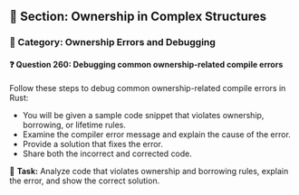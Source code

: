 ## 📘 Section: Ownership in Complex Structures  
### 🔹 Category: Ownership Errors and Debugging  
#### ❓ Question 260: Debugging common ownership-related compile errors

Follow these steps to debug common ownership-related compile errors in Rust:

- You will be given a sample code snippet that violates ownership, borrowing, or lifetime rules.
- Examine the compiler error message and explain the cause of the error.
- Provide a solution that fixes the error.
- Share both the incorrect and corrected code.

🔧 **Task:** Analyze code that violates ownership and borrowing rules, explain the error, and show the correct solution.
